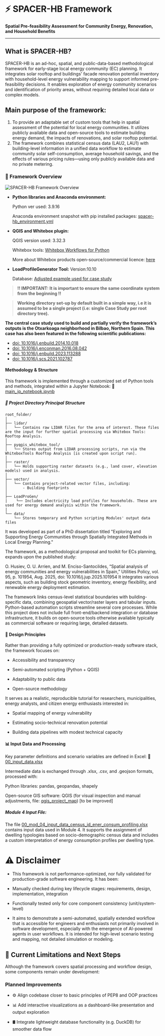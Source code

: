 # ⚡ SPACER-HB Framework  
**Spatial Pre-feasibility Assessment for Community Energy, Renovation, and Household Benefits**

---

## What is SPACER-HB?

SPACER-HB is an ad-hoc, spatial, and public-data-based methodological framework for early-stage local energy community (EC) planning. It integrates solar rooftop and buildings' facade renovation potential inventory with household-level energy vulnerability mapping to support informed pre-feasibility decisions.  It enables exploration of energy community scenarios and identification of priority areas, without requiring detailed local data or complex models.


## Main purpose of the framework:
1. To provide an adaptable set of custom tools that help in spatial assessment of the potential for local energy communities. It utilizes publicly available data and open-source tools to estimate building energy demand, the impacts of renovations, and solar rooftop potential. 
2. The framework combines statistical census data (LAU2, LAU1) with building-level information in a unified data workflow to estimate community solar self-consumption, average household savings, and the effects of various pricing rules—using only publicly available data and no private metering.

### 🧭 Framework Overview

![SPACER-HB Framework Overview](./img/spacer-hb-framework-overview.png)

- **Python libraries and Anaconda environment:**
    
    Python ver used: 3.9.16

    Anaconda environment snapshot with pip installed packages:          [spacer-hb_environment.yml](./00_set_up_directories/spacer-hb_environment.yml)
- **QGIS and Whitebox plugin:**
    
    QGIS version used: 3.32.3
    
    Whitebox tools: [Whitebox Workflows for Python](https://www.whiteboxgeo.com/whitebox-workflows-for-python/)

    More about Whitebox products open-source/commercial licence: [here](https://groups.google.com/g/whiteboxtools/c/p6P1n3LRWHo?pli=1)

- **LoadProfileGenerator Tool:**
    Version:10.10  

    Database: [Adjusted example used for case study](./LoadProGen/first_lgp_test.db3)

> **!! IMPORTANT: It is important to ensure the same coordinate system from the beginning !!**

> **Working directory set-up by default built in a simple way, i.e it is assumed to be a single project (i.e: single Case Study per root directory tree).**

**The central case study used to build and partially verify the framework’s outputs is the Otxarkoaga neighborhood in Bilbao, Northern Spain. This case has also been featured in the following scientific publications:**

- [doi: 10.1016/j.enbuild.2014.10.018](https://doi.org/10.1016/j.enbuild.2014.10.018)
- [doi: 10.1016/j.enconman.2016.08.042](https://doi.org/10.1016/j.enconman.2016.08.042)
- [doi: 10.1016/j.enbuild.2023.113288](https://doi.org/10.1016/j.enbuild.2023.113288)
- [doi: 10.1016/j.scs.2021.102787](https://doi.org/10.1016/j.scs.2021.102787)

#### Methodology & Structure
This framework is implemented through a customized set of Python tools and methods, integrated within a Jupyter Notebook:
📓 [main_jp_notebook.ipynb](./main_jp_notebook.ipynb)

##### 📁 Project Directory Principal Structure

```text
root_folder/
│
├── lidar/
│   └── Contains raw LIDAR files for the area of interest. These files are the input for further spatial processing via Whitebox Tools: Rooftop Analysis.
│
├── pyqgis_whitebox_tool/
│   └── Stores output from LIDAR processing scripts, run via the WhiteboxTools Rooftop Analysis [is created upon script run].
│
├── raster/
│   └── Holds supporting raster datasets (e.g., land cover, elevation models) used in analysis.
│
├── vector/
│   └── Contains project-related vector files, including:
│       - Building footprints
│
├── LoadProGen/
|    └── Includes electricity load profiles for households. These are used for energy demand analysis within the framework.
|
└── data/
    └── Stores temporary and Python scripting Modules' output data files
```

It was developed as part of a PhD dissertation titled "Exploring and Supporting Energy Communities through Spatially Integrated Methods in Local Energy Planning." 

The framework, as a methodological proposal and toolkit for ECs planning, expands upon the published study:

O. Husiev, O. U. Arrien, and M. Enciso-Santocildes, “Spatial analysis of energy communities and energy vulnerabilities in Spain,” Utilities Policy, vol. 95, p. 101954, Aug. 2025, doi: 10.1016/j.jup.2025.101954
It integrates various aspects, such as building stock geometric inventory, energy flexibility, and renewable energy deployment estimation.

The framework links census-level statistical boundaries with building-specific data, combining geospatial vector/raster layers and tabular inputs. Python-based automation scripts streamline several core processes. While this project does not include full front-end/backend integration or database infrastructure, it builds on open-source tools otherwise available typically as commercial software or requiring large, detailed datasets.

#### 🧰 Design Principles
Rather than providing a fully optimized or production-ready software stack, the framework focuses on:

- Accessibility and transparency

- Semi-automated scripting (Python + QGIS)

- Adaptability to public data

- Open-source methodology

It serves as a realistic, reproducible tutorial for researchers, municipalities, energy analysts, and citizen energy enthusiasts interested in:

- Spatial mapping of energy vulnerability

- Estimating socio-technical renovation potential

- Building data pipelines with modest technical capacity

#### 📊 Input Data and Processing
Key parameter definitions and scenario variables are defined in Excel:
📄 [00_input_data.xlsx](./00_input_data.xlsx)

Intermediate data is exchanged through .xlsx, .csv, and .geojson formats, processed with:

Python libraries: pandas, geopandas, shapely

Open-source GIS software: QGIS (for visual inspection and manual adjustments, file: [qgis_project_map](./qgis_project_map.qgz)) [to be improved]

##### Module 4 Input File:
The file [00_mod_04_input_data_census_id_ener_consum_profiling.xlsx](./00_mod_04_input_data_census_id_ener_consum_profiling.xlsx) contains input data used in Module 4. It supports the assignment of dwelling typologies based on socio-demographic census data and includes a custom interpretation of energy consumption profiles per dwelling type.

# ⚠️ Disclaimer
- This framework is not performance-optimized, nor fully validated for production-grade software engineering. It has been:

- Manually checked during key lifecycle stages: requirements, design, implementation, integration

- Functionally tested only for core component consistency (unit/system-level)

- It aims to demonstrate a semi-automated, spatially extended workflow that is accessible for engineers and enthusiasts not primarily involved in software development, especially with the emergence of AI-powered agents in user workflows. It is intended for high-level scenario testing and mapping, not detailed simulation or modeling.

## 🔄 Current Limitations and Next Steps
Although the framework covers spatial processing and workflow design, some components remain under development:

### Planned Improvements
- ⚙️ Align codebase closer to basic principles of PEP8 and OOP practices

- 📊 Add interactive visualizations as a dashboard-like presentation and output exploration

- 🛢️ Integrate lightweight database functionality (e.g. DuckDB) for smoother data flow